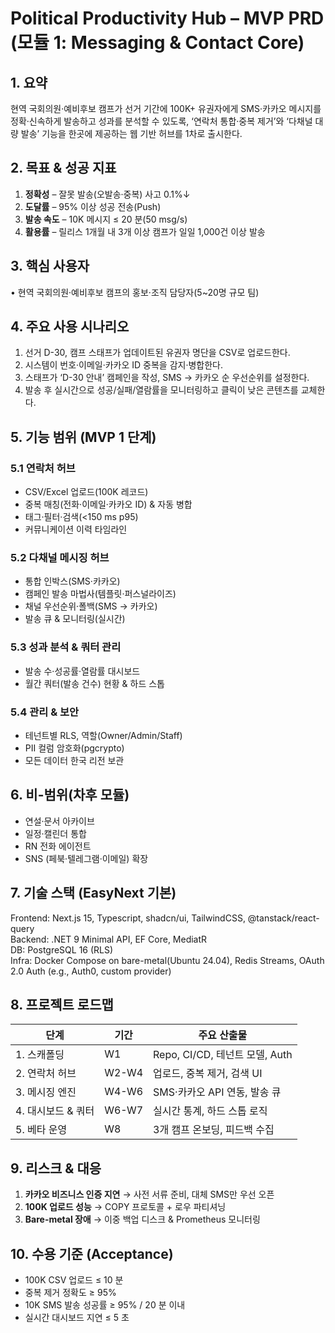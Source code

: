# Political Productivity Hub – MVP PRD (모듈 1: Messaging & Contact Core)

## 1. 요약
현역 국회의원·예비후보 캠프가 선거 기간에 100K+ 유권자에게 SMS·카카오 메시지를 정확‧신속하게 발송하고 성과를 분석할 수 있도록, ‘연락처 통합‧중복 제거’와 ‘다채널 대량 발송’ 기능을 한곳에 제공하는 웹 기반 허브를 1차로 출시한다.

## 2. 목표 & 성공 지표
1. **정확성** – 잘못 발송(오발송·중복) 사고 0.1%↓  
2. **도달률** – 95% 이상 성공 전송(Push)  
3. **발송 속도** – 10K 메시지 ≤ 20 분(50 msg/s)  
4. **활용률** – 릴리스 1개월 내 3개 이상 캠프가 일일 1,000건 이상 발송  

## 3. 핵심 사용자
• 현역 국회의원·예비후보 캠프의 홍보·조직 담당자(5~20명 규모 팀)  

## 4. 주요 사용 시나리오
1. 선거 D-30, 캠프 스태프가 업데이트된 유권자 명단을 CSV로 업로드한다.  
2. 시스템이 번호·이메일·카카오 ID 중복을 감지·병합한다.  
3. 스태프가 ‘D-30 안내’ 캠페인을 작성, SMS → 카카오 순 우선순위를 설정한다.  
4. 발송 후 실시간으로 성공/실패/열람률을 모니터링하고 클릭이 낮은 콘텐츠를 교체한다.  

## 5. 기능 범위 (MVP 1 단계)
### 5.1 연락처 허브
- CSV/Excel 업로드(100K 레코드)  
- 중복 매칭(전화·이메일·카카오 ID) & 자동 병합  
- 태그·필터·검색(<150 ms p95)  
- 커뮤니케이션 이력 타임라인

### 5.2 다채널 메시징 허브
- 통합 인박스(SMS·카카오)  
- 캠페인 발송 마법사(템플릿·퍼스널라이즈)  
- 채널 우선순위·폴백(SMS → 카카오)  
- 발송 큐 & 모니터링(실시간)  

### 5.3 성과 분석 & 쿼터 관리
- 발송 수·성공률·열람률 대시보드  
- 월간 쿼터(발송 건수) 현황 & 하드 스톱  

### 5.4 관리 & 보안
- 테넌트별 RLS, 역할(Owner/Admin/Staff)  
- PII 컬럼 암호화(pgcrypto)  
- 모든 데이터 한국 리전 보관  

## 6. 비-범위(차후 모듈)
- 연설·문서 아카이브  
- 일정·캘린더 통합  
- RN 전화 에이전트  
- SNS (페북·텔레그램·이메일) 확장

## 7. 기술 스택 (EasyNext 기본)
Frontend: Next.js 15, Typescript, shadcn/ui, TailwindCSS, @tanstack/react-query  
Backend: .NET 9 Minimal API, EF Core, MediatR  
DB: PostgreSQL 16 (RLS)  
Infra: Docker Compose on bare-metal(Ubuntu 24.04), Redis Streams, OAuth 2.0 Auth (e.g., Auth0, custom provider)  

## 8. 프로젝트 로드맵
| 단계 | 기간 | 주요 산출물 |
|------|------|-------------|
|1. 스캐폴딩|W1|Repo, CI/CD, 테넌트 모델, Auth|
|2. 연락처 허브|W2-W4|업로드, 중복 제거, 검색 UI|
|3. 메시징 엔진|W4-W6|SMS·카카오 API 연동, 발송 큐|
|4. 대시보드 & 쿼터|W6-W7|실시간 통계, 하드 스톱 로직|
|5. 베타 운영|W8|3개 캠프 온보딩, 피드백 수집|

## 9. 리스크 & 대응
1. **카카오 비즈니스 인증 지연** → 사전 서류 준비, 대체 SMS만 우선 오픈  
2. **100K 업로드 성능** → COPY 프로토콜 + 로우 파티셔닝  
3. **Bare-metal 장애** → 이중 백업 디스크 & Prometheus 모니터링  

## 10. 수용 기준 (Acceptance)
- 100K CSV 업로드 ≤ 10 분  
- 중복 제거 정확도 ≥ 95%  
- 10K SMS 발송 성공률 ≥ 95% / 20 분 이내  
- 실시간 대시보드 지연 ≤ 5 초
